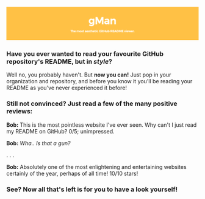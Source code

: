 ![](https://github.com/j4cobgarby/gman/blob/master/header.png)

### Have you ever wanted to read your favourite GitHub repository's README, but in _style_?

Well no, you probably haven't. But **now you can!** Just pop in your organization and repository, and before you know it you'll be
reading your README as you've never experienced it before!

### Still not convinced? Just read a few of the many positive reviews:

**Bob:** This is the most pointless website I've ever seen. Why can't I just read my README on GitHub? 0/5; unimpressed.

**Bob:** _Wha.. Is that a gun?_

. . .

**Bob:** Absolutely one of the most enlightening and entertaining websites certainly of the year, perhaps of all time! 10/10 stars!

### See? Now all that's left is for you to have a look yourself!
